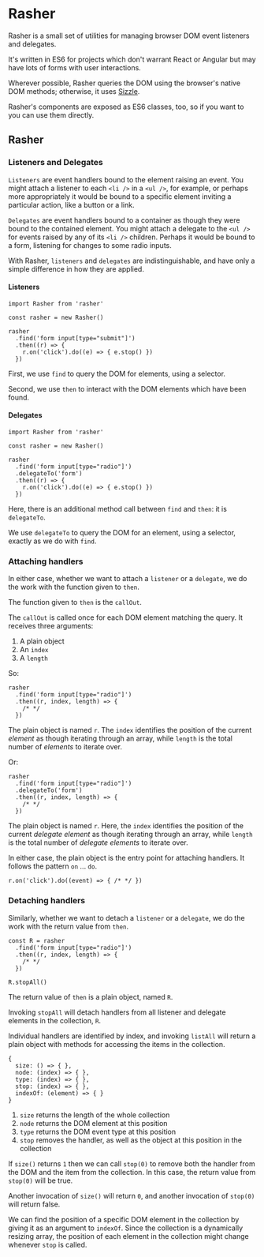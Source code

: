 # Rasher

Rasher is a small set of utilities for managing browser DOM event listeners and delegates.

It's written in ES6 for projects which don't warrant React or Angular but may have lots of forms with user interactions.

Wherever possible, Rasher queries the DOM using the browser's native DOM methods; otherwise, it uses [Sizzle](https://sizzlejs.com/).

Rasher's components are exposed as ES6 classes, too, so if you want to you can use them directly.

## Rasher

### Listeners and Delegates

`Listeners` are event handlers bound to the element raising an event. You might attach a listener to each `<li />` in a `<ul />`, for example, or perhaps more appropriately it would be bound to a specific element inviting a particular action, like a button or a link.


`Delegates` are event handlers bound to a container as though they were bound to the contained element. You might attach a delegate to the `<ul />` for events raised by any of its `<li />` children. Perhaps it would be bound to a form, listening for changes to some radio inputs.

With Rasher, `listeners` and `delegates` are indistinguishable, and have only a simple difference in how they are applied.

#### Listeners

```
import Rasher from 'rasher'

const rasher = new Rasher()

rasher
  .find('form input[type="submit"]')
  .then((r) => {
    r.on('click').do((e) => { e.stop() })
  })
```

First, we use `find` to query the DOM for elements, using a selector.

Second, we use `then` to interact with the DOM elements which have been found.

#### Delegates

```
import Rasher from 'rasher'

const rasher = new Rasher()

rasher
  .find('form input[type="radio"]')
  .delegateTo('form')
  .then((r) => {
    r.on('click').do((e) => { e.stop() })
  })
```

Here, there is an additional method call between `find` and `then`: it is `delegateTo`.

We use `delegateTo` to query the DOM for an element, using a selector, exactly as we do with `find`.


### Attaching handlers

In either case, whether we want to attach a `listener` or a `delegate`, we do the work with the function given to `then`.

The function given to `then` is the `callOut`.

The `callOut` is called once for each DOM element matching the query. It receives three arguments:

1. A plain object
2. An `index`
2. A `length`

So:
```
rasher
  .find('form input[type="radio"]')
  .then((r, index, length) => {
    /* */
  })
```

The plain object is named `r`. The `index` identifies the position of the current _element_ as though iterating through an array, while `length` is the total number of _elements_ to iterate over.

Or:
```
rasher
  .find('form input[type="radio"]')
  .delegateTo('form')
  .then((r, index, length) => {
    /* */
  })
```
The plain object is named `r`. Here, the `index` identifies the position of the current _delegate element_ as though iterating through an array, while `length` is the total number of _delegate elements_ to iterate over.

In either case, the plain object is the entry point for attaching handlers. It follows the pattern `on` ... `do`.

```
r.on('click').do((event) => { /* */ })
```

### Detaching handlers

Similarly, whether we want to detach a `listener` or a `delegate`, we do the work with the return value from `then`.

```
const R = rasher
  .find('form input[type="radio"]')
  .then((r, index, length) => {
    /* */
  })

R.stopAll()
```

The return value of `then` is a plain object, named `R`.

Invoking `stopAll` will detach handlers from all listener and delegate elements in the collection, `R`.

Individual handlers are identified by index, and invoking `listAll` will return a plain object with methods for accessing the items in the collection.

```
{
  size: () => { },
  node: (index) => { },
  type: (index) => { },
  stop: (index) => { },
  indexOf: (element) => { }
}
```

1. `size` returns the length of the whole collection
2. `node` returns the DOM element at this position
3. `type` returns the DOM event type at this position
4. `stop` removes the handler, as well as the object at this position in the collection

If `size()` returns `1` then we can call `stop(0)` to remove both the handler from the DOM and the item from the collection. In this case, the return value from `stop(0)` will be true.


Another invocation of `size()` will return `0`, and another invocation of `stop(0)` will return false.

We can find the position of a specific DOM element in the collection by giving it as an argument to `indexOf`. Since the collection is a dynamically resizing array, the position of each element in the collection might change whenever `stop` is called.
